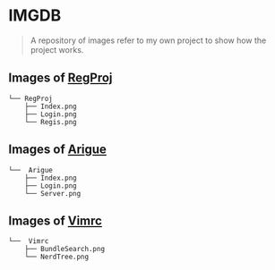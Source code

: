 # IMGDB
> A repository of images refer to my own project to show how the project works.

## Images of [RegProj][1]
```
└── RegProj
    ├── Index.png
    ├── Login.png
    └── Regis.png
```

## Images of [Arigue][2]
```
└──  Arigue
	├── Index.png
	├── Login.png
	└── Server.png
```

## Images of [Vimrc][3]
```
└──  Vimrc
	├── BundleSearch.png
	└── NerdTree.png
```

  [1]: https://github.com/Keleir/RegProj
  [2]: https://github.com/Keleir/Arigue
  [3]: https://github.com/Keleir/Vimrc
  
  
 
